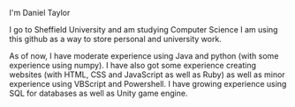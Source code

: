 I'm Daniel Taylor

I go to Sheffield University and am studying Computer Science
I am using this github as a way to store personal and university work.

As of now, I have moderate experience using Java and python (with some experience using numpy).
I have also got some experience creating websites (with HTML, CSS and JavaScript as well as Ruby) as well as minor experience using VBScript and Powershell.
I have growing experience using SQL for databases as well as Unity game engine.
